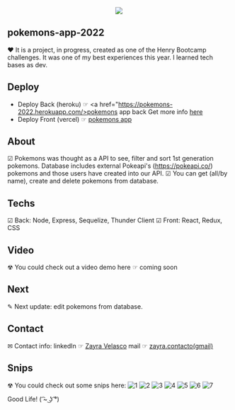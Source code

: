 <p align='center'>
<img src="https://readme-typing-svg.herokuapp.com?color=CAC8F8&background=1C1C1D&size=25&center=true&vCenter=true&width=433&height=75&lines=Hi!+I+am+Zayra+Velasco;Soft+dev+and+Admin+manager;it+is+my+first;full+stack+project;enjoy+it+!">
</p>

## pokemons-app-2022

❤ It is a project, in progress, created as one of the Henry Bootcamp challenges. It was one of my best experiences this year. I learned tech bases as dev.

## Deploy

* Deploy Back (heroku) ☞ <a href="https://pokemons-2022.herokuapp.com/>pokemons app back</a> Get more info <a href="https://github.com/zayrarepositor/pokemons-app-back-2022">here</a>
* Deploy Front (vercel) ☞ <a href="https://pokemons-app-2022.vercel.app/">pokemons app</a>

## About

☑ Pokemons was thought as a API to see, filter and sort 1st generation pokemons. Database includes external Pokeapi's (https://pokeapi.co/) pokemons and those users have created into our API.
☑ You can get (all/by name), create and delete pokemons from database.

## Techs

☑ Back: Node, Express, Sequelize, Thunder Client
☑ Front: React, Redux, CSS

## Video

☢ You could check out a video demo here ☞ coming soon

## Next

✎ Next update: edit pokemons from database.

## Contact

✉ Contact info:
linkedIn ☞ <a href="https://www.linkedin.com/in/zayra-velasco">Zayra Velasco</a>
mail ☞ <a href="mailto:zayra.contacto@gmail.com">zayra.contacto(gmail)</a>

## Snips

☢ You could check out some snips here:
![1](https://user-images.githubusercontent.com/95602965/180385721-e70a26d6-1da9-4fee-80d7-f8dfacf7803d.png)
![2](https://user-images.githubusercontent.com/95602965/180385696-9b493a51-a065-490d-8e7a-77a54cfabbe5.png)
![3](https://user-images.githubusercontent.com/95602965/180385702-e4dd6ad8-deab-4fa0-980f-cbfca12c73a9.png)
![4](https://user-images.githubusercontent.com/95602965/180385709-975f2936-8b45-4be7-b92f-df0ea8e82f0e.png)
![5](https://user-images.githubusercontent.com/95602965/180385713-070c2411-b21e-4f43-b685-f6f5e6ac4412.png)
![6](https://user-images.githubusercontent.com/95602965/180385716-d40ac6e3-0e98-42b3-8c0c-be1520adf2d9.png)
![7](https://user-images.githubusercontent.com/95602965/180385717-2338719f-52fd-4c2b-b641-35cbe10674bf.png)

Good Life! ( ͡~ ͜ʖ ͡°)
